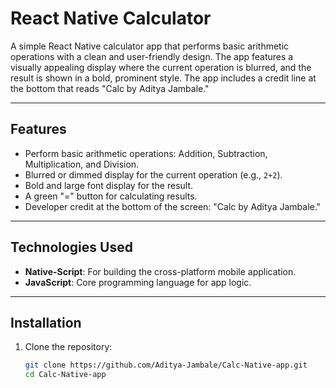 # React Native Calculator

A simple React Native calculator app that performs basic arithmetic operations with a clean and user-friendly design. The app features a visually appealing display where the current operation is blurred, and the result is shown in a bold, prominent style. The app includes a credit line at the bottom that reads "Calc by Aditya Jambale."

---

## Features
- Perform basic arithmetic operations: Addition, Subtraction, Multiplication, and Division.
- Blurred or dimmed display for the current operation (e.g., `2+2`).
- Bold and large font display for the result.
- A green "=" button for calculating results.
- Developer credit at the bottom of the screen: "Calc by Aditya Jambale."

---

## Technologies Used
- **Native-Script**: For building the cross-platform mobile application.
- **JavaScript**: Core programming language for app logic.

---

## Installation

1. Clone the repository:
   ```bash
   git clone https://github.com/Aditya-Jambale/Calc-Native-app.git
   cd Calc-Native-app
